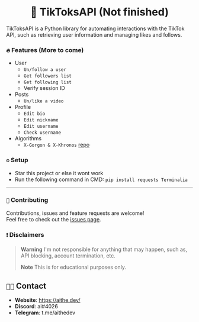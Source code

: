 <h1 align="center">📱 TikToksAPI (Not finished)</h1>
TikToksAPI is a Python library for automating interactions with the TikTok API, such as retrieving user information and managing likes and follows.

### `🔥` Features (More to come)
+ User
  + `Un/follow a user`
  + `Get followers list`
  + `Get following list`
  + Verify session ID
+ Posts
  + `Un/like a video`
+ Profile
  + `Edit bio`
  + `Edit nickname`
  + `Edit username`
  + `Check username`
+ Algorithms
  + `X-Gorgon & X-Khronos` [repo](https://github.com/aithedev/X-Gorgon)

### `⚙️` Setup
- Star this project or else it wont work
- Run the following command in CMD: `pip install requests Terminalia`
***

### `🤝` Contributing

Contributions, issues and feature requests are welcome!<br/>Feel free to check out the [issues page](https://github.com/aithedev/TikTok-Full-API/issues).


### `❗` Disclaimers
> **Warning** I'm not responsible for anything that may happen, such as, API blocking, account termination, etc.
> 
> **Note** This is for educational purposes only.

## `🧑‍💻` Contact
- **Website**: https://aithe.dev/
- **Discord**: ai#4026
- **Telegram**: t.me/aithedev

